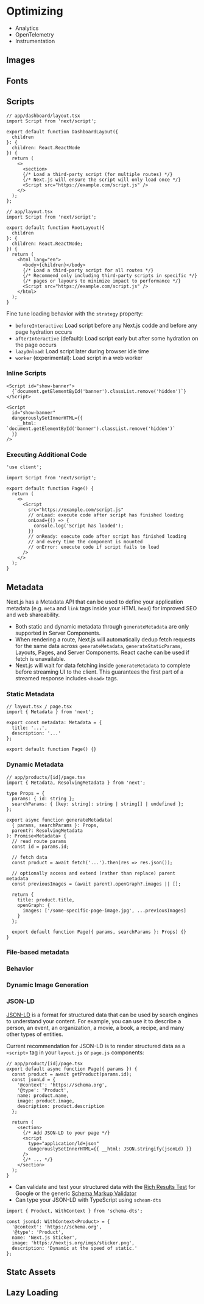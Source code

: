 # Optimizing

- Analytics
- OpenTelemetry
- Instrumentation

## Images

## Fonts

## Scripts

```tsx
// app/dashboard/layout.tsx
import Script from 'next/script';

export default function DashboardLayout({
  children
}: {
  children: React.ReactNode
}) {
  return (
    <>
      <section>
      {/* Load a third-party script (for multiple routes) */}
      {/* Next.js will ensure the script will only load once */}
      <Script src="https://example.com/script.js" />
    </>
  );
};
```

```tsx
// app/layout.tsx
import Script from 'next/script';

export default function RootLayout({
  children
}: {
  children: React.ReactNode;
}) {
  return (
    <html lang="en">
      <body>{children}</body>
      {/* Load a third-party script for all routes */}
      {/* Recommend only including third-party scripts in specific */}
      {/* pages or layours to minimize impact to performance */}
      <Script src="https://example.com/script.js" />
    </html>
  );
}
```

Fine tune loading behavior with the `strategy` property:

- `beforeInteractive`: Load script before any Next.js codde and before any page hydration occurs
- `afterInteractive` (default): Load script early but after some hydration on the page occurs
- `lazyOnload`: Load script later during browser idle time
- `worker` (experimental): Load script in a web worker

### Inline Scripts

```tsx
<Script id="show-banner">
  {`document.getElementById('banner').classList.remove('hidden')`}
</Script>

<Script
  id="show-banner"
  dangerouslySetInnerHTML={{
    __html: `document.getElementById('banner').classList.remove('hidden')`
  }}
/>
```

### Executing Additional Code

```tsx
'use client';

import Script from 'next/script';

export default function Page() {
  return (
    <>
      <Script
        src="https://example.com/script.js"
        // onLoad: execute code after script has finished loading
        onLoad={() => {
          console.log('Script has loaded');
        }}
        // onReady: execute code after script has finished loading
        // and every time the component is mounted
        // onError: execute code if script fails to load
      />
    </>
  );
}
```

## Metadata

Next.js has a Metadata API that can be used to define your application metadata (e.g. `meta` and `link` tags inside your HTML `head`) for improved SEO and web shareability.

- Both static and dynamic metadata through `generateMetadata` are only supported in Server Components.
- When rendering a route, Next.js will automatically dedup fetch requests for the same data across `generateMetadata`, `generateStaticParams`, Layouts, Pages, and Server Components. React cache can be used if fetch is unavailable.
- Next.js will wait for data fetching inside `generateMetadata` to complete before streaming UI to the client. This guarantees the first part of a streamed response includes `<head>` tags.

### Static Metadata

```tsx
// layout.tsx / page.tsx
import { Metadata } from 'next';

export const metadata: Metadata = {
  title: '...',
  description: '...'
};

export default function Page() {}
```

### Dynamic Metadata

```tsx
// app/products/[id]/page.tsx
import { Metadata, ResolvingMetadata } from 'next';

type Props = {
  params: { id: string };
  searchParams: { [key: string]: string | string[] | undefined };
};

export async function generateMetadata(
  { params, searchParams }: Props,
  parent?: ResolvingMetadata
): Promise<Metadata> {
  // read route params
  const id = params.id;

  // fetch data
  const product = await fetch('...').then(res => res.json());

  // optionally access and extend (rather than replace) parent metadata
  const previousImages = (await parent).openGraph?.images || [];

  return {
    title: product.title,
    openGraph: {
      images: ['/some-specific-page-image.jpg', ...previousImages]
    }
  };

  export default function Page({ params, searchParams }: Props) {}
}
```

### File-based metadata

### Behavior

### Dynamic Image Generation

### JSON-LD

[JSON-LD](https://json-ld.org/) is a format for structured data that can be used by search engines to understand your content. For example, you can use it to describe a person, an event, an organization, a movie, a book, a recipe, and many other types of entities.

Current recommendation for JSON-LD is to render structured data as a `<script>` tag in your `layout.js` or `page.js` components:

```tsx
// app/product/[id]/page.tsx
export default async function Page({ params }) {
  const product = await getProduct(params.id);
  const jsonLd = {
    '@context': 'https://schema.org',
    '@type': 'Product',
    name: product.name,
    image: product.image,
    description: product.description
  };

  return (
    <section>
      {/* Add JSON-LD to your page */}
      <script
        type="application/ld+json"
        dangerouslySetInnerHTML={{ __html: JSON.stringify(jsonLd) }}
      />
      {/* ... */}
    </section>
  );
}
```

- Can validate and test your structured data with the [Rich Results Test](https://search.google.com/test/rich-results) for Google or the generic [Schema Markup Validator](https://validator.schema.org/)
- Can type your JSON-LD with TypeScript using `scheam-dts`

```tsx
import { Product, WithContext } from 'schema-dts';

const jsonLd: WithContext<Product> = {
  '@context': 'https://schema.org',
  '@type': 'Product',
  name: 'Next.js Sticker',
  image: 'https://nextjs.org/imgs/sticker.png',
  description: 'Dynamic at the speed of static.'
};
```

## Statc Assets

## Lazy Loading
